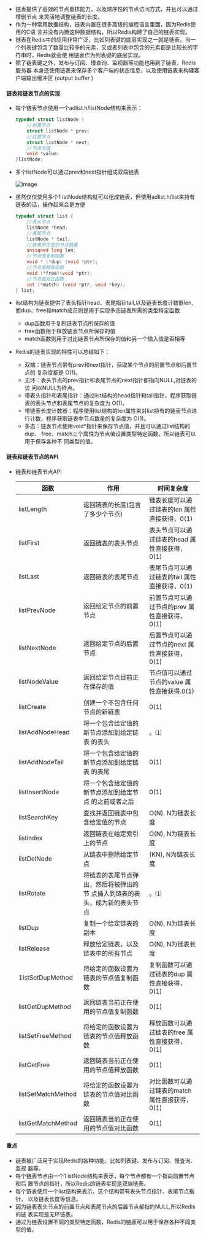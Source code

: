 * 链表提供了高效的节点重排能力，以及顺序性的节点访问方式，并且可以通过增删节点 来灵活地调整链表的长度。
* 作为一种常用数据结构，链表内置在很多高级的编程语言里面，因为Redis使用的C语 言并没有内置这种数据结构，所以Redis构建了自己的链表实现。
* 链表在Redis中的应用非常广泛，比如列表键的底层实现之一就是链表。当一个列表键包含了数量比较多的元素，又或者列表中包含的元素都是比较长的字符串时，Redis就会使 用链表作为列表键的底层实现。
* 除了链表键之外，发布与订阅、慢查询、监视器等功能也用到了链表，Redis服务器 本身还使用链表来保存多个客户端的状态信息，以及使用链表来构建客户端输出缓冲区 (output buffer )

#### 链表和链表节点的实现

* 每个链表节点使用一个adlist.h/listNode结构来表示：

  ```c
  typedef struct listNode (
      //前置节点
      struct listNode * prev;
      //后置节点
      struct listNode * next;
      //节点的值
      void *value;
  }listNode;
  ```

* 多个listNode可以通过prev和next指针组成双端链表

  ![image](E:\Learn\repository\redis\imgs\9.png)

* 虽然仅仅使用多个1 istNode结构就可以组成链表，但使用adlist.h/list来持有链表的话，操作起来会更方便

  ```C
  typedef struct list {
      //表头节点
      listNode *head;
      //表尾节点
      listNode * tail;
      //链表所包含的节点数量
      unsigned long len;
      //节点值复制函数
      void * (*dup) (void *ptr);
      //节点值释放函数
      void (*free)(void *ptr);
      //节点值对比函数
      int (*match) (void *ptr, void *key);
  } list;
  ```

* list结构为链表提供了表头指针head、表尾指针tail,以及链表长度计数器len, 而dup、free和match成员则是用于实现多态链表所需的类型特定函数

  * dup函数用于复制链表节点所保存的值
  * free函数用于释放链表节点所保存的值
  * match函数则用于对比链表节点所保存的值和另一个输入值是否相等

* Redis的链表实现的特性可以总结如下：
  * 双端：链表节点带有prev和next指针，获取某个节点的前置节点和后置节点的 复杂度都是 O(1)。
  * 无环：表头节点的prev指针和表尾节点的next指针都指向NULL,对链表的访 问以NULL为终点。
  * 带表头指针和表尾指针：通过list结构的head指针和tail指针，程序获取链 表的表头节点和表尾节点的复杂度为 O(1)。
  * 带链表长度计数器：程序使用list结构的len属性来对list持有的链表节点进 行计数，程序获取链表中节点数量的复杂度为 O(1)。
  * 多态：链表节点使用void*指针来保存节点值，并且可以通过list结构的dup、 free、match三个属性为节点值设置类型特定函数，所以链表可以用于保存各种不 同类型的值。

#### 链表和链表节点的API

* 链表和链表节点API

  | 函数               | 作用                                                         | 时间复杂度                                     |
  | ------------------ | ------------------------------------------------------------ | ---------------------------------------------- |
  | listLength         | 返回链表的长度(包含了多少个节点)                             | 链表长度可以通过链表的len 属性直接获得，0(1)   |
  | listFirst          | 返回链表的表头节点                                           | 表头节点可以通过链表的head 属性直接获得，0(1)  |
  | listLast           | 返回链表的表尾节点                                           | 表尾节点可以通过链表的tail 属性直接获得，0(1)  |
  | listPrevNode       | 返回给定节点的前置节点                                       | 前置节点可以通过节点的prev 属性直接获得，0(1)  |
  | listNextNode       | 返回给定节点的后置节点                                       | 后置节点可以通过节点的next 属性直接获得，0(1)  |
  | listNodeValue      | 返回给定节点目前正在保存的值                                 | 节点值可以通过节点的value 属性直接获得.0(1)    |
  | listCreate         | 创建一个不包含任何节点的新链表                               | 0(1)                                           |
  | listAddNodeHead    | 将一个包含给定值的新节点添加到给定链表 的表头                | 。⑴                                            |
  | listAddNodeTail    | 将一个包含给定值的新节点添加到给定链表 的表尾                | 0(1)                                           |
  | listInsertNode     | 将一个包含给定值的新节点添加到给定节点 的之前或者之后        | 0(1)                                           |
  | listSearchKey      | 査找并返回链表中包含给定值的节点                             | O(N). N为链表长度                              |
  | listindex          | 返回链表在给定索引上的节点                                   | O(N), N为链表长度                              |
  | listDelNode        | 从链表中删除给定节点                                         | (KN), N为链表长度                              |
  | listRotate         | 将链表的表尾节点弹出，然后将被弹出的节 点插入到链表的表头，成为新的表头节点 | 。⑴                                            |
  | listDup            | 复制一个给定链表的副本                                       | O(N), N为链表长度                              |
  | listRelease        | 释放给定链表，以及链表中的所有节点                           | O(N), N为链表长度                              |
  | 1istSetDupMethod   | 将给定的函数设置为链表的节点值复制函数                       | 复制函数可以通过链表的dup 属性直接获得，0(1)   |
  | listGetDupMethod   | 返回链表当前正在使用的节点值复制函数                         | 0(1)                                           |
  | listSetFreeMethod  | 将给定的函数设置为链表的节点值释放函数                       | 释放函数可以通过链表的free 属性直接获得，0(1)  |
  | listGetFree        | 返回链表当前正在使用的节点值释放函数                         | 0(1)                                           |
  | listSetMatchMethod | 将给定的函数设置为链表的节点值对比函数                       | 对比函数可以通过链表的match 属性直接获得，0(1) |
  | listGetMatchMethod | 返回链表当前正在使用的节点值对比函数                         | 0(1)                                           |

#### 重点

* 链表被广泛用于实现Redis的各种功能，比如列表键、发布与订阅、慢査询、监视 器等。
* 每个链表节点由一个1 istNode结构来表示，每个节点都有一个指向前置节点和后 置节点的指针，所以Redis的链表实现是双端链表。
* 每个链表使用一个list结构来表示，这个结构带有表头节点指针、表尾节点指针， 以及链表长度等信息。
* 因为链表表头节点的前置节点和表尾节点的后置节点都指向NULL,所以Redis的链 表实现是无环链表。
* 通过为链表设置不同的类型特定函数，Redis的链表可以用于保存各种不同类型的值。

